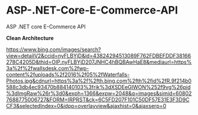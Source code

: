 # ASP-.NET-Core-E-Commerce-API
ASP .NET core E-Commerce API

**Clean Architecture**

https://www.bing.com/images/search?view=detailV2&ccid=nyFLBYjD&id=43824294513089F762FDBEFDDF38166278C4205D&thid=OIP.nyFLBYjD207JNHC4hBQBAwHaE8&mediaurl=https%3a%2f%2fwallsdesk.com%2fwp-content%2fuploads%2f2016%2f05%2fWaterfalls-Photos.jpg&cdnurl=https%3a%2f%2fth.bing.com%2fth%2fid%2fR.9f214b0588c3db4ec93470b884140103%3frik%3dXSDEeGIWON%252f9vg%26pid%3dImgRaw%26r%3d0&exph=1366&expw=2048&q=images&simid=608027688775006727&FORM=IRPRST&ck=6C5FD207F101C50DF57E31E3F3D9CCF3&selectedIndex=0&idpp=overlayview&ajaxhist=0&ajaxserp=0
